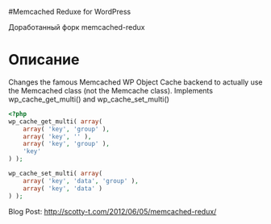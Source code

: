 #Memcached Reduxe for WordPress

Доработанный форк memcached-redux

# Описание

Changes the famous Memcached WP Object Cache backend to actually use the Memcached class (not the Memcache class). Implements wp_cache_get_multi() and wp_cache_set_multi()

```php
<?php
wp_cache_get_multi( array(
    array( 'key', 'group' ),
    array( 'key', '' ),
    array( 'key', 'group' ),
    'key'
) );

wp_cache_set_multi( array(
    array( 'key', 'data', 'group' ),
    array( 'key', 'data' )
) );
```

Blog Post: http://scotty-t.com/2012/06/05/memcached-redux/